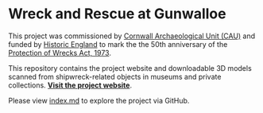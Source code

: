 # Wreck and Rescue at Gunwalloe

This project was commissioned by [Cornwall Archaeological Unit (CAU)](https://www.cau.org.uk) and funded by [Historic England](https://historicengland.org.uk) to mark the the 50th anniversary of the [Protection of Wrecks Act, 1973](https://www.legislation.gov.uk/ukpga/1973/33/contents).

This repository contains the project website and downloadable 3D models scanned from shipwreck-related objects in museums and private collections.
 **[Visit the project website](https://pyscajor.github.io/WreckAndRescueAtGunwalloe/)**.

Please view [index.md](index.md) to explore the project via GitHub.
